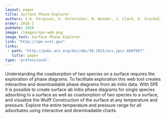 ```yaml
---
layout: paper
title: Surface Phase Explorer
authors: G.A. Ferguson, V. Vorotnikov, N. Wunder, J. Clark, K. Gruchalla, T. Bartholomew, D.J. Robichaud, and G.T. Beckham
order: 2016-1
pubdate: 2016
image: /images/spe-web.png
image_text: Surface Phase Explorer
link: "http://spe.nrel.gov"
links:
 - path: "http://pubs.acs.org/doi/abs/10.1021/acs.jpcc.6b07057"
   title: paper
type: 'professional'
---
```

Understanding the coadsorption of two species on a surface requires the exploration of phase diagrams. To facilitate exploration this web tool creates interactive and downloadable phase diagrams from ab initio data. With SPE it is possible to create surface ab initio phase diagrams for single species adsorbing to a surface as well as coadsorption of two species to a surface, and visualize the Wulff Construction of the surface at any temperature and pressure. Explore the entire temperature and pressure range for all adsorbates using interactive and downloadable charts.





